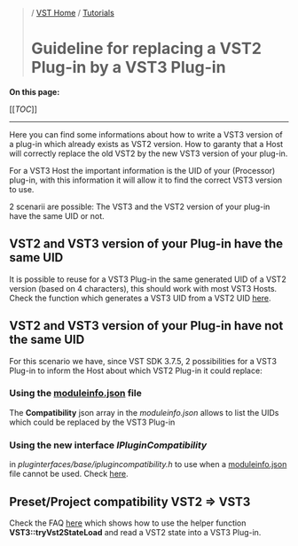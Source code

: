 >/ [VST Home](../) / [Tutorials](Index.md)
>
># Guideline for replacing a VST2 Plug-in by a VST3 Plug-in

**On this page:**

[[_TOC_]]

---

Here you can find some informations about how to write a VST3 version of a plug-in which already exists as VST2 version.
How to garanty that a Host will correctly replace the old VST2 by the new VST3 version of your plug-in.

For a VST3 Host the important information is the UID of your (Processor) plug-in, with this information it will allow it to find the correct VST3 version to use.

2 scenarii are possible: The VST3 and the VST2 version of your plug-in have the same UID or not.

## VST2 and VST3 version of your Plug-in have the same UID

It is possible to reuse for a VST3 Plug-in the same generated UID of a VST2 version (based on 4 characters), this should work with most VST3 Hosts. Check the function which generates a VST3 UID from a VST2 UID [here](../FAQ/Compatibility+with+VST+2.x+or+VST+1.md#q-how-can-i-update-my-vst-2-version-of-my-plug-in-to-a-vst-3-version-and-be-sure-that-cubase-will-load-it-instead-of-my-old-one).

## VST2 and VST3 version of your Plug-in have not the same UID

For this scenario we have, since VST SDK 3.7.5, 2 possibilities for a VST3 Plug-in to inform the Host about which VST2 Plug-in it could replace:

### Using the [moduleinfo.json](../Technical+Documentation/VST+Module+Architecture/ModuleInfo-JSON.md) file

The **Compatibility** json array in the *moduleinfo.json* allows to list the UIDs which could be replaced by the VST3 Plug-in

### Using the new interface *IPluginCompatibility* 

in *pluginterfaces/base/iplugincompatibility.h* to use when a [moduleinfo.json](../Technical+Documentation/VST+Module+Architecture/ModuleInfo-JSON.md) file cannot be used. Check [here](../Technical+Documentation/Change+History/3.7.5/ModuleInfo.md).

## Preset/Project compatibility VST2 => VST3

Check the FAQ [here](../FAQ/Compatibility+with+VST+2.x+or+VST+1.md#q-how-can-i-support-projects-which-were-saved-with-the-vst-2-version-of-my-plug-in) which shows how to use the helper function **VST3::tryVst2StateLoad** and read a VST2 state into a VST3 Plug-in.
